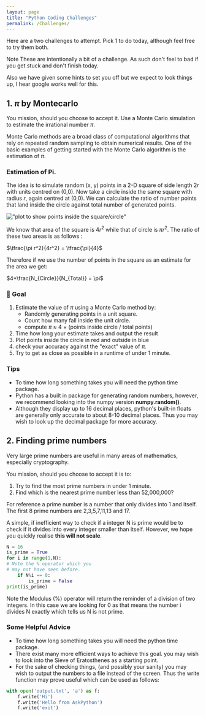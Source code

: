 ```yaml
---
layout: page
title: "Python Coding Challenges"
permalink: /Challenges/
---
```


Here are a two challenges to attempt. Pick 1 to do today, although feel free to try them both.

Note These are intentionally a bit of a challenge. As such don't feel to bad if you get stuck and don't finish today.

Also we have given some hints to set you off but we expect to look things up, I hear google works well for this.

## 1. $\pi$ by Montecarlo

You mission, should you choose to accept it. Use a Monte Carlo simulation to estimate the irrational number $\pi$.

Monte Carlo methods are a broad class of computational algorithms that rely on repeated random sampling to obtain numerical results. One of the basic examples of getting started with the Monte Carlo algorithm is the estimation of $\pi$.

### Estimation of Pi.

The idea is to simulate random (x, y) points in a 2-D square of side length $2r$ with units centred on (0,0). Now take a circle inside the same square with radius $r$, again centred at (0,0). We can calculate the ratio of number points that land inside the circle against total number of generated points.

!["plot to show points inside the square/circle"](MonteCarlo.png "plot to show points inside the square/circle")

We know that area of the square is $4r^2$ while that of circle is $\pi r^2$. The ratio of these two areas is as follows :

$\tfrac{\pi r^2}{4r^2} = \tfrac{\pi}{4}$

Therefore if we use the number of points in the square as an estimate for the area we get:

$4*\frac{N_{Circle}}{N_{Total}} = \pi$

### 🎯 Goal

1. Estimate the value of $\pi$ using a Monte Carlo method by:
    * Randomly generating points in a unit square.
    * Count how many fall inside the unit circle.
    * compute $\pi$ ≈ 4 × (points inside circle / total points)
2. Time how long your estimate takes and output the result
3. Plot points inside the circle in red and outside in blue
4. check your accuracy against the "exact" value of $\pi$.
5. Try to get as close as possible in a runtime of under 1 minute.

### Tips

* To time how long something takes you will need the python time package.
* Python has a built in package for generating random numbers, however, we recommend looking into the numpy version **numpy.random()**.
* Although they display up to 16 decimal places, python's built-in floats are generally only accurate to about 8-10 decimal places. Thus you may wish to look up the decimal package for more accuracy.

## 2. Finding prime numbers

Very large prime numbers are useful in many areas of mathematics, especially cryptography.

You mission, should you choose to accept it is to:

1. Try to find the most prime numbers in under 1 minute.
2. Find which is the nearest prime number less than 52,000,000?

For reference a prime number is a number that only divides into 1 and itself. The first 8 prime numbers are 2,3,5,7,11,13 and 17.

A simple, if inefficient way to check if a integer N is prime would be to check if it divides into every integer smaller than itself. However, we hope you quickly realise **this will not scale**.

```python
N = 16
is_prime = True
for i in range(1,N):
# Note the % operator which you 
# may not have seen before.
    if N%i == 0:
        is_prime = False
print(is_prime)
```

Note the Modulus (%) operator will return the reminder of a division of two integers. In this case we are looking for 0 as that means the number i divides N exactly which tells us N is not prime.

### Some Helpful Advice

* To time how long something takes you will need the python time package.
* There exist many more efficient ways to achieve this goal. you may wish to look into the Sieve of Eratosthenes as a starting point.
* For the sake of checking things, (and possibly your sanity) you may wish to output the numbers to a file instead of the screen. Thus the write function may prove useful which can be used as follows:

```python
with open('output.txt', 'a') as f:
    f.write('Hi')
    f.write('Hello from AskPython')
    f.write('exit')
```
